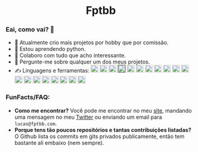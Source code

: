 <h1 align="center">Fptbb</h1>

### Eai, como vai? 👋

- 🔭 Atualmente crio mais projetos por hobby que por comissão.
- 🌱 Estou aprendendo python.
- 👯 Colaboro com tudo que acho interessante.
- 💬 Pergunte-me sobre qualquer um dos meus projetos.
- ✍️ Linguagens e ferramentas:
<code><a href="https://pt.wikipedia.org/wiki/HTML5" alt="html5"><img src="https://cdn.jsdelivr.net/gh/devicons/devicon@master/icons/html5/html5-original.svg" width="20" height="20"/></a></code>
<code><a href="https://sass-lang.com/" alt="sass"><img src="https://cdn.jsdelivr.net/gh/devicons/devicon@master/icons/sass/sass-original.svg" width="20" height="20"/></a></code>
<code><a href="https://webpack.js.org/" alt="webpack"><img src="https://cdn.jsdelivr.net/gh/devicons/devicon@master/icons/webpack/webpack-original.svg" width="20" height="20"/></a></code>
<code><a href="" alt="javascript"><img src="https://cdn.jsdelivr.net/gh/devicons/devicon@master/icons/javascript/javascript-original.svg" width="20" height="20"/></a></code>
<code><a href="https://www.python.org/" alt="python"><img src="https://cdn.jsdelivr.net/gh/devicons/devicon@master/icons/python/python-original.svg" width="20" height="20"/></a></code>
<code><a href="https://www.typescriptlang.org/" alt="typescript"><img src="https://cdn.jsdelivr.net/gh/devicons/devicon@master/icons/typescript/typescript-original.svg" width="20" height="20"/></a></code>
<code><a href="https://nodejs.org/" alt="nodejs"><img src="https://icon-library.com/images/node-js-icon/node-js-icon-12.jpg" width="20" height="20"/></a></code>
<code><a href="https://www.electronjs.org/" alt="electron"><img src="https://cdn.jsdelivr.net/gh/devicons/devicon@master/icons/electron/electron-original.svg" width="20" height="20"/></a></code>
<code><a href="https://expressjs.com/" alt="express"><img src="https://cdn.jsdelivr.net/gh/devicons/devicon@master/icons/express/express-original-wordmark.svg" width="20" height="20"/></a></code>
<code><a href="https://www.mongodb.com/" alt="mongodb"><img src="https://cdn.jsdelivr.net/gh/devicons/devicon@master/icons/mongodb/mongodb-original-wordmark.svg" width="20" height="20"/></a></code>
<code><a href="https://www.postgresql.org/" alt="postgresql"><img src="https://cdn.jsdelivr.net/gh/devicons/devicon@master/icons/postgresql/postgresql-original-wordmark.svg" width="20" height="20"/></a></code>
<code><a href="https://redis.io/" alt="redis"><img src="https://cdn.jsdelivr.net/gh/devicons/devicon@master/icons/redis/redis-original-wordmark.svg" width="20" height="20"/></a></code>
<code><a href="https://cloud.google.com/" alt="gcp"><img src="https://www.vectorlogo.zone/logos/google_cloud/google_cloud-icon.svg" width="20" height="20"/></a></code>
<code><a href="https://www.oracle.com/" alt="oracle"><img src="https://cdn.jsdelivr.net/gh/devicons/devicon@master/icons/oracle/oracle-original.svg" width="20" height="20"/></a></code>
<code><a href="https://kubernetes.io/" alt="kubernetes"><img src="https://www.vectorlogo.zone/logos/kubernetes/kubernetes-icon.svg" width="20" height="20"/></a></code>
<code><a href="https://www.kernel.org/" alt="linux"><img src="https://cdn.jsdelivr.net/gh/devicons/devicon@master/icons/linux/linux-original.svg" width="20" height="20"/></a></code>
<code><a href="https://www.gnu.org/software/bash/" alt="bash"><img src="https://www.vectorlogo.zone/logos/gnu_bash/gnu_bash-icon.svg" width="20" height="20"/></a></code>
<code><a href="https://www.nginx.com/" alt="nginx"><img src="https://cdn.jsdelivr.net/gh/devicons/devicon@master/icons/nginx/nginx-original.svg" width="20" height="20"/></a></code>
<code><a href="https://git-scm.com/" alt="git"><img src="https://www.vectorlogo.zone/logos/git-scm/git-scm-icon.svg" width="20" height="20"/></a></code>

<h3>FunFacts/FAQ:</h3>

 - **Como me encontrar?**
 Você pode me encontrar no meu [site](https://fptbb.com), mandando uma mensagem no meu [Twitter](https://twitter.com/fptbb) ou enviando um email para `lucas@fptbb.com`.
 - **Porque tens tão poucos repositórios e tantas contribuições listadas?**
 O Github lista os commits em gits privados publicamente, então tem bastante ali embaixo (nem sempre).
<!--
<a href="https://fptbb.com/">
  <img align="center" src="https://github-readme-stats.vercel.app/api?username=fptbb&count_private=true&hide=contribs&show_icons=true&title_color=ffff00&icon_color=fff&text_color=fff&bg_color=151515" />
</a>-->
